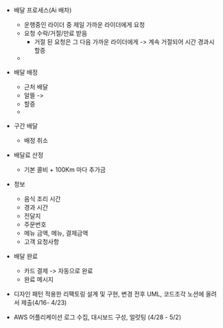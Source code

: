 - 배달 프로세스(Ai 배차)
	- 운행중인 라이더 중 제일 가까운 라이더에게 요청
	- 요청 수락/거절/만료 받음
		- 거절 된 요청은 그 다음 가까운 라이더에게 -> 계속 거절되어 시간 경과시 할증
	- 
- 배달 배정
	- 근처 배달
	- 알뜰 -> 
	- 할증
	- 
- 구간 배달
	- 배정 취소
- 배달료 산정
	- 기본 콜비 + 100Km 마다 추가금
- 정보
	- 음식 조리 시간
	- 경과 시간
	- 전달지
	- 주문번호
	- 메뉴 금액, 메뉴, 결제금액
	- 고객 요청사항
- 배달 완료
	- 카드 결제 -> 자동으로 완료
	- 완료 메시지


- 디자인 패턴 적용한 리팩토링 설계 및 구현, 변경 전후 UML, 코드조각 노션에 올려서 제출(4/16- 4/23)
- AWS 어플리케이션 로그 수집, 대시보드 구성, 얼럿팅 (4/28 - 5/2) 